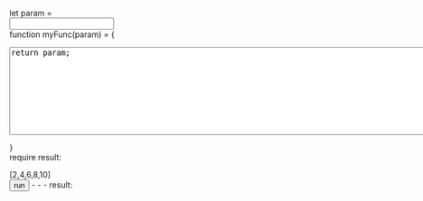 <script src="./a.js"></script>

let param =  
<input type="text" id="param"/>  
function myFunc(param) = {  
<textarea id='func' rows="10" cols="100">
return param;
</textarea>
}  
require result:  
<div id='require'>[2,4,6,8,10]</div>
<button id='run' onclick='onRunClick()'>run</button>
- - -  
result:  
<div id='result' width='400' height='100'></div>
<div id='resultmsg' style='font-weight:bold'></div>
